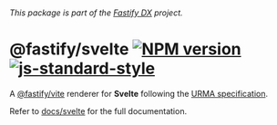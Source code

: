 <br>

_This package is part of the [Fastify DX](https://github.com/fastify/fastify-dx) project._

# @fastify/svelte [![NPM version](https://img.shields.io/npm/v/@fastify/svelte.svg?style=flat)](https://www.npmjs.com/package/@fastify/svelte) [![js-standard-style](https://img.shields.io/badge/code%20style-standard-brightgreen.svg?style=flat)](https://standardjs.com/)

A [@fastify/vite](https://github.com/fastify/fastify-vite) renderer for **Svelte** following the [URMA specification](https://github.com/fastify/fastify-dx/blob/main/URMA.md).

Refer to [docs/svelte](https://github.com/fastify/fastify-dx/tree/main/docs/svelte) for the full documentation.
